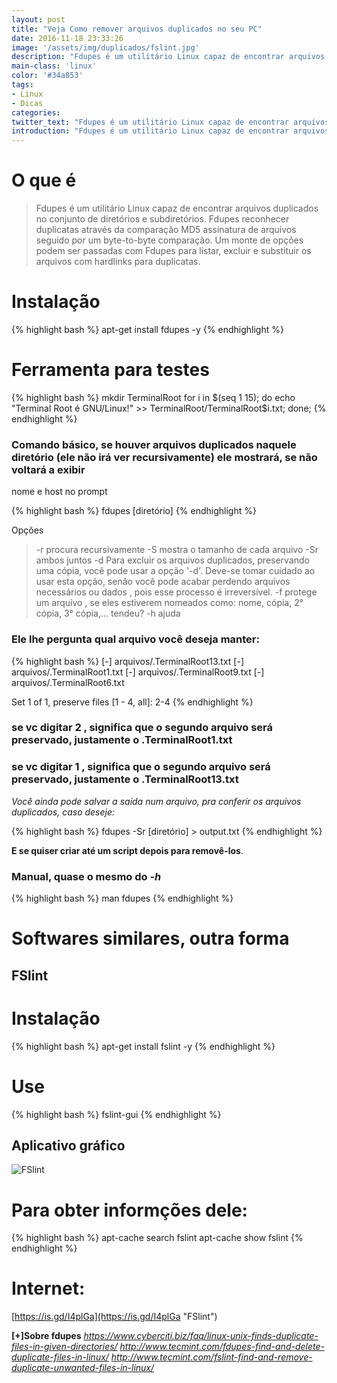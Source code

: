 ```yaml
---
layout: post
title: "Veja Como remover arquivos duplicados no seu PC"
date: 2016-11-18 23:33:26
image: '/assets/img/duplicados/fslint.jpg'
description: "Fdupes é um utilitário Linux capaz de encontrar arquivos duplicados no conjunto de diretórios e subdiretórios."
main-class: 'linux'
color: '#34a853'
tags:
- Linux
- Dicas
categories:
twitter_text: "Fdupes é um utilitário Linux capaz de encontrar arquivos duplicados no conjunto de diretórios e subdiretórios."
introduction: "Fdupes é um utilitário Linux capaz de encontrar arquivos duplicados no conjunto de diretórios e subdiretórios."
---
```


# O que é

>Fdupes é um utilitário Linux capaz de encontrar arquivos duplicados no conjunto de diretórios e subdiretórios. Fdupes reconhecer duplicatas através da comparação MD5 assinatura de arquivos seguido por um byte-to-byte comparação. Um monte de opções podem ser passadas com Fdupes para listar, excluir e substituir os arquivos com hardlinks para duplicatas.

# Instalação

{% highlight bash %}
apt-get install fdupes -y
{% endhighlight %}

# Ferramenta para testes

{% highlight bash %}
mkdir TerminalRoot
for i in $(seq 1 15); do echo "Terminal Root é GNU/Linux!" >> TerminalRoot/TerminalRoot$i.txt; done;
{% endhighlight %}

### Comando básico, se houver arquivos duplicados naquele diretório (ele não irá ver recursivamente) ele mostrará, se não voltará a exibir
nome e host no prompt

{% highlight bash %}
fdupes [diretório]
{% endhighlight %}

Opções

>-r	procura recursivamente
>-S	mostra o tamanho de cada arquivo
>-Sr ambos juntos
>-d	Para excluir os arquivos duplicados, preservando uma cópia, você pode usar a opção '-d'. Deve-se tomar cuidado ao usar esta opção, senão você pode acabar perdendo arquivos necessários ou dados , pois esse processo é irreversível.
>-f	protege um arquivo , se eles estiverem nomeados como: nome, cópia, 2° cópia, 3° cópia,... tendeu?
>-h 	ajuda

### Ele lhe pergunta qual arquivo você deseja manter:

{% highlight bash %}
   [-] arquivos/.TerminalRoot13.txt
   [-] arquivos/.TerminalRoot1.txt
   [-] arquivos/.TerminalRoot9.txt
   [-] arquivos/.TerminalRoot6.txt

Set 1 of 1, preserve files [1 - 4, all]: 2-4
{% endhighlight %}

### se vc digitar 2 , significa que o segundo arquivo será preservado, justamente o .TerminalRoot1.txt
### se vc digitar 1 , significa que o segundo arquivo será preservado, justamente o .TerminalRoot13.txt


*Você ainda pode salvar a saída num arquivo, pra conferir os arquivos duplicados, caso deseje:*

{% highlight bash %}
fdupes -Sr [diretório] > output.txt
{% endhighlight %}

__E se quiser criar até um script depois para removê-los__. 

### Manual, quase o mesmo do *-h*

{% highlight bash %}
man fdupes
{% endhighlight %}

# Softwares similares, outra forma

## FSlint

# Instalação

{% highlight bash %}
apt-get install fslint -y
{% endhighlight %}

# Use

{% highlight bash %}
fslint-gui
{% endhighlight %}

## Aplicativo gráfico


![FSlint](/assets/img/duplicados/fslint.jpg "FSlint")

# Para obter informções dele:

{% highlight bash %}
apt-cache search fslint
apt-cache show fslint
{% endhighlight %}

# Internet:

[https://is.gd/I4plGa](https://is.gd/I4plGa "FSlint")

__[+]Sobre fdupes__
*https://www.cyberciti.biz/faq/linux-unix-finds-duplicate-files-in-given-directories/*
*http://www.tecmint.com/fdupes-find-and-delete-duplicate-files-in-linux/*
*http://www.tecmint.com/fslint-find-and-remove-duplicate-unwanted-files-in-linux/*
